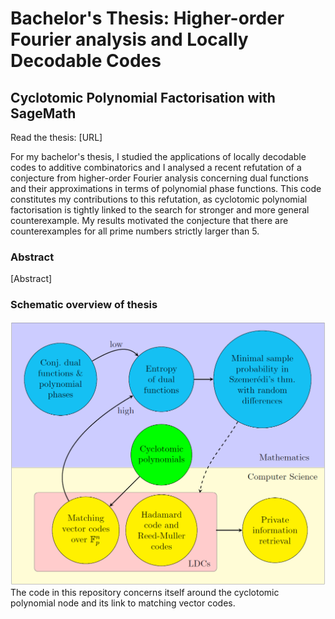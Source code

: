 # Bachelor's Thesis: Higher-order Fourier analysis and Locally Decodable Codes
## Cyclotomic Polynomial Factorisation with SageMath
Read the thesis: [URL]

For my bachelor's thesis, I studied the applications of locally decodable codes to additive combinatorics and I analysed a recent refutation of a conjecture from higher-order Fourier analysis concerning dual functions and their approximations in terms of polynomial phase functions. This code constitutes my contributions to this refutation, as cyclotomic polynomial factorisation is tightly linked to the search for stronger and more general counterexample. My results motivated the conjecture that there are counterexamples for all prime numbers strictly larger than 5.

### Abstract
[Abstract]

### Schematic overview of thesis
![Thesis Overview](/images/overviewThesis.png)
The code in this repository concerns itself around the cyclotomic polynomial node and its link to matching vector codes.
